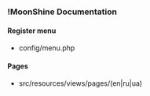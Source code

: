 ### !MoonShine Documentation

#### Register menu
- config/menu.php

#### Pages
- src/resources/views/pages/(en|ru|ua)
